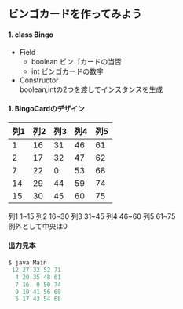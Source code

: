 ## ビンゴカードを作ってみよう

#### 1. class Bingo
- Field
	- boolean ビンゴカードの当否
	- int ビンゴカードの数字
- Constructor  
	boolean,intの2つを渡してインスタンスを生成
#### 1. BingoCardのデザイン

|列1|列2|列3|列4|列5|
|---|---|---|---|---|
|1|16|31|46|61|
|2|17|32|47|62|
|7|22|0|53|68|
|14|29|44|59|74|
|15|30|45|60|75|

列1 1~15
列2 16~30
列3 31~45
列4 46~60
列5 61~75  
例外として中央は0
#### 出力見本
~~~java
$ java Main
 12 27 32 52 71
  4 20 35 48 61
  7 16  0 50 74
  9 19 41 56 69
  5 17 43 54 68
~~~
